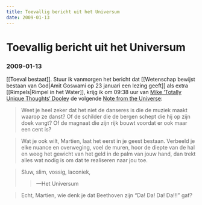 ```yaml
---
title: Toevallig bericht uit het Universum
date: 2009-01-13
---
```


# Toevallig bericht uit het Universum
### 2009-01-13

[[Toeval bestaat]]. Stuur ik vanmorgen het bericht dat [[Wetenschap bewijst bestaan van God|Amit Goswami op 23 januari een lezing geeft]] als extra [[Rimpels|Rimpel in het Water]], krijg ik om 09:38 uur van [Mike ‘Totally Unique Thoughts‘ Dooley](http://tut.com/) de volgende [Note from the Universe](http://tut.com/notes/?action=notes):

> Weet je heel zeker dat het niet de danseres is die de muziek maakt waarop ze danst? Of de schilder die de bergen schept die hij op zijn doek vangt? Of de magnaat die zijn rijk bouwt voordat er ook maar een cent is?

> Wat je ook wilt, Martien, laat het eerst in je geest bestaan. Verbeeld je elke nuance en overweging, voel de muren, hoor de diepte van de hal en weeg het gewicht van het geld in de palm van jouw hand, dan trekt alles wat nodig is om dat te realiseren naar jou toe.

> Sluw, slim, vossig, laconiek,
> > —Het Universum

> Echt, Martien, wie denk je dat Beethoven zijn “Da! Da! Da! Da!!!” gaf?